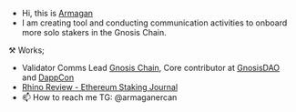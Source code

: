 - Hi, this is [Armagan](https://twitter.com/0xarmagan)
- I am creating tool and conducting communication activities to onboard more solo stakers in the Gnosis Chain.

⚒  Works;
- Validator Comms Lead [Gnosis Chain](https://gnosis.io), Core contributor at [GnosisDAO](https://gnosis.io) and [DappCon](https://www.dappcon.io/)
- [Rhino Review - Ethereum Staking Journal](https://rhinoreview.substack.com/)
- 📫 How to reach me TG: @armaganercan

<!---
0xarmagan/0xarmagan is a ✨ special ✨ repository because its `README.md` (this file) appears on your GitHub profile.
You can click the Preview link to take a look at your changes.
--->
